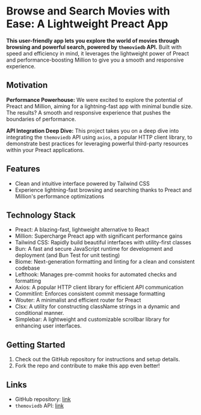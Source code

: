 # Browse and Search Movies with Ease: A Lightweight Preact App

**This user-friendly app lets you explore the world of movies through browsing
and powerful search, powered by `themoviedb` API.** Built with speed and
efficiency in mind, it leverages the lightweight power of Preact and
performance-boosting Million to give you a smooth and responsive experience.

## Motivation

**Performance Powerhouse:** We were excited to explore the potential of Preact
and Million, aiming for a lightning-fast app with minimal bundle size. The
results? A smooth and responsive experience that pushes the boundaries of
performance.

**API Integration Deep Dive:** This project takes you on a deep dive into
integrating the `themoviedb` API using `axios`, a popular HTTP client library,
to demonstrate best practices for leveraging powerful third-party resources
within your Preact applications.

## Features

- Clean and intuitive interface powered by Tailwind CSS
- Experience lightning-fast browsing and searching thanks to Preact and
  Million's performance optimizations

## Technology Stack

- Preact: A blazing-fast, lightweight alternative to React
- Million: Supercharge Preact app with significant performance gains
- Tailwind CSS: Rapidly build beautiful interfaces with utility-first classes
- Bun: A fast and secure JavaScript runtime for development and deployment (and
  Bun Test for unit testing)
- Biome: Next-generation formatting and linting for a clean and consistent codebase
- Lefthook: Manages pre-commit hooks for automated checks and formatting
- Axios: A popular HTTP client library for efficient API communication
- Commitlint: Enforces consistent commit message formatting
- Wouter: A minimalist and efficient router for Preact
- Clsx: A utility for constructing className strings in a dynamic and conditional manner.
- Simplebar: A lightweight and customizable scrollbar library for enhancing user interfaces.

## Getting Started

1. Check out the GitHub repository for instructions and setup details.
2. Fork the repo and contribute to make this app even better!

## Links

- GitHub repository: [link](https://github.com/binhtran432k/movie-preact)
- `themoviedb` API: [link](https://developer.themoviedb.org/docs/getting-started)
